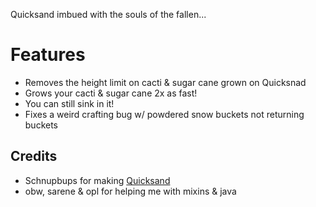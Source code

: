 Quicksand imbued with the souls of the fallen...

# Features
- Removes the height limit on cacti & sugar cane grown on Quicksnad
- Grows your cacti & sugar cane 2x as fast!
- You can still sink in it!
- Fixes a weird crafting bug w/ powdered snow buckets not returning buckets


## Credits
- Schnupbups for making [Quicksand](https://modrinth.com/mod/quicksand)
- obw, sarene & opl for helping me with mixins & java